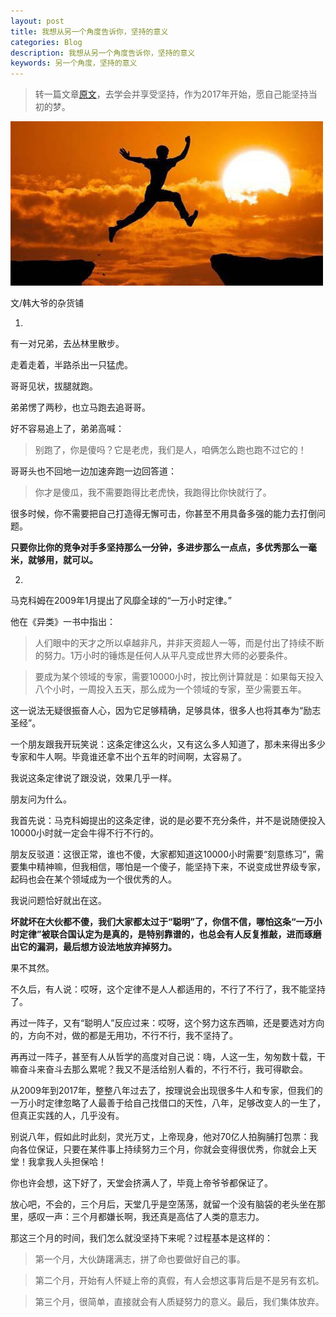 ```yaml
---
layout: post
title: 我想从另一个角度告诉你，坚持的意义
categories: Blog
description: 我想从另一个角度告诉你，坚持的意义
keywords: 另一个角度，坚持的意义
---
```



> 转一篇文章[原文](http://www.jianshu.com/p/8921d52e0dee)，去学会并享受坚持，作为2017年开始，愿自己能坚持当初的梦。


![Marathon](/images/posts/live/insist.jpg)

文/韩大爷的杂货铺

1.

有一对兄弟，去丛林里散步。

走着走着，半路杀出一只猛虎。

哥哥见状，拔腿就跑。

弟弟愣了两秒，也立马跑去追哥哥。

好不容易追上了，弟弟高喊：

> 别跑了，你是傻吗？它是老虎，我们是人，咱俩怎么跑也跑不过它的！

哥哥头也不回地一边加速奔跑一边回答道：

> 你才是傻瓜，我不需要跑得比老虎快，我跑得比你快就行了。

很多时候，你不需要把自己打造得无懈可击，你甚至不用具备多强的能力去打倒问题。

**只要你比你的竞争对手多坚持那么一分钟，多进步那么一点点，多优秀那么一毫米，就够用，就可以。**

2.

马克科姆在2009年1月提出了风靡全球的“一万小时定律。”

他在《异类》一书中指出：

> 人们眼中的天才之所以卓越非凡，并非天资超人一等，而是付出了持续不断的努力。1万小时的锤炼是任何人从平凡变成世界大师的必要条件。



> 要成为某个领域的专家，需要10000小时，按比例计算就是：如果每天投入八个小时，一周投入五天，那么成为一个领域的专家，至少需要五年。

这一说法无疑很振奋人心，因为它足够精确，足够具体，很多人也将其奉为“励志圣经”。

一个朋友跟我开玩笑说：这条定律这么火，又有这么多人知道了，那未来得出多少专家和牛人啊。毕竟谁还拿不出个五年的时间啊，太容易了。

我说这条定律说了跟没说，效果几乎一样。

朋友问为什么。

我首先说：马克科姆提出的这条定律，说的是必要不充分条件，并不是说随便投入10000小时就一定会牛得不行不行的。

朋友反驳道：这很正常，谁也不傻，大家都知道这10000小时需要“刻意练习”，需要集中精神嘛，但我相信，哪怕是一个傻子，能坚持下来，不说变成世界级专家，起码也会在某个领域成为一个很优秀的人。

我说问题恰好就出在这。

**坏就坏在大伙都不傻，我们大家都太过于“聪明”了，你信不信，哪怕这条“一万小时定律”被联合国认定为是真的，是特别靠谱的，也总会有人反复推敲，进而琢磨出它的漏洞，最后想方设法地放弃掉努力。**

果不其然。

不久后，有人说：哎呀，这个定律不是人人都适用的，不行了不行了，我不能坚持了。

再过一阵子，又有“聪明人”反应过来：哎呀，这个努力这东西嘛，还是要选对方向的，方向不对，做的都是无用功，不行不行，我不坚持了。

再再过一阵子，甚至有人从哲学的高度对自己说：嗨，人这一生，匆匆数十载，干嘛奋斗来奋斗去那么累呢？我又不是活给别人看的，不行不行，我可得歇会。

从2009年到2017年，整整八年过去了，按理说会出现很多牛人和专家，但我们的一万小时定律忽略了人最善于给自己找借口的天性，八年，足够改变人的一生了，但真正实践的人，几乎没有。

别说八年，假如此时此刻，灵光万丈，上帝现身，他对70亿人拍胸脯打包票：我向各位保证，只要在某件事上持续努力三个月，你就会变得很优秀，你就会上天堂！我拿我人头担保哈！

你也许会想，这下好了，天堂会挤满人了，毕竟上帝爷爷都保证了。

放心吧，不会的，三个月后，天堂几乎是空荡荡，就留一个没有脑袋的老头坐在那里，感叹一声：三个月都嫌长啊，我还真是高估了人类的意志力。

那这三个月的时间，我们怎么就没坚持下来呢？过程基本是这样的：

> 第一个月，大伙踌躇满志，拼了命也要做好自己的事。

> 第二个月，开始有人怀疑上帝的真假，有人会想这事背后是不是另有玄机。

> 第三个月，很简单，直接就会有人质疑努力的意义。最后，我们集体放弃。

